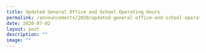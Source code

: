 ```yaml
---
title: Updated General Office and School Operating Hours
permalink: /announcements/2020/updated-general-office-and-school-operating-hours/
date: 2020-07-02
layout: post
description: ""
image: ""
---
```

